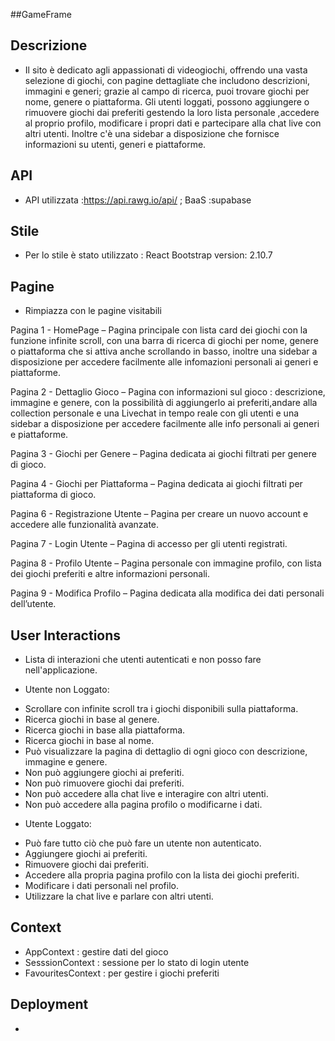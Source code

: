 ##GameFrame
## Descrizione

 * Il sito è dedicato agli appassionati di videogiochi, offrendo una vasta selezione di giochi, con pagine dettagliate che includono descrizioni, immagini e generi; 
   grazie al campo di ricerca, puoi trovare giochi per nome, genere o piattaforma. 
 Gli utenti loggati, possono aggiungere o rimuovere giochi dai preferiti gestendo la loro lista personale ,accedere al proprio profilo, modificare i propri dati e partecipare alla chat live con altri utenti. Inoltre c'è una sidebar a disposizione che fornisce informazioni su utenti, generi e piattaforme.

## API

* API utilizzata :https://api.rawg.io/api/  ;    BaaS :supabase

## Stile

* Per lo stile è stato utilizzato : React Bootstrap version: 2.10.7

## Pagine

* Rimpiazza con le pagine visitabili

Pagina 1 - HomePage – Pagina principale con lista card dei giochi con la funzione infinite scroll, con una barra di ricerca di giochi per nome, genere o piattaforma che si attiva anche scrollando in basso, inoltre una sidebar a disposizione per accedere facilmente alle infomazioni personali ai generi e piattaforme.

Pagina 2 - Dettaglio Gioco – Pagina con informazioni sul gioco : descrizione, immagine e genere, con la possibilità di aggiungerlo ai preferiti,andare alla collection personale e una Livechat in tempo reale con gli utenti e una sidebar a disposizione per accedere facilmente alle info personali ai generi e piattaforme.

Pagina 3 - Giochi per Genere – Pagina dedicata ai giochi filtrati per genere di gioco.

Pagina 4 - Giochi per Piattaforma – Pagina dedicata ai giochi filtrati per piattaforma di gioco.

Pagina 6 - Registrazione Utente – Pagina per creare un nuovo account e accedere alle funzionalità avanzate.

Pagina 7 - Login Utente – Pagina di accesso per gli utenti registrati.

Pagina 8 - Profilo Utente – Pagina personale con immagine profilo, con lista dei giochi preferiti e altre informazioni personali.

Pagina 9 - Modifica Profilo – Pagina dedicata alla modifica dei dati personali dell’utente.

## User Interactions

* Lista di interazioni che utenti autenticati e non posso fare nell'applicazione.

* Utente non Loggato:

 - Scrollare con infinite scroll tra i giochi disponibili sulla piattaforma.
 - Ricerca giochi in base al genere.
 - Ricerca giochi in base alla piattaforma.
 - Ricerca giochi in base al nome.
 - Può visualizzare la pagina di dettaglio di ogni gioco con descrizione, immagine e genere.
 - Non può aggiungere giochi ai preferiti.
 - Non può rimuovere giochi dai preferiti.
 - Non può accedere alla chat live e interagire con altri utenti.
 - Non può accedere alla pagina profilo o modificarne i dati.

* Utente Loggato:

 - Può fare tutto ciò che può fare un utente non autenticato.
 - Aggiungere giochi ai preferiti.
 - Rimuovere giochi dai preferiti.
 - Accedere alla propria pagina profilo con la lista dei giochi preferiti.
 - Modificare i dati personali nel profilo.
 - Utilizzare la chat live e parlare con altri utenti.

## Context

* AppContext : gestire dati del gioco
* SesssionContext : sessione per lo stato di login utente
* FavouritesContext :  per gestire i giochi preferiti

## Deployment

* 
